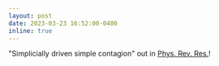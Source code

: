 ```yaml
---
layout: post
date: 2023-03-23 16:52:00-0400
inline: true
---
```


"Simplicially driven simple contagion" out in [Phys. Rev. Res.](https://doi.org/10.1103/PhysRevResearch.5.013201)!


